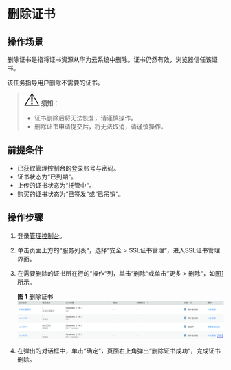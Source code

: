# 删除证书<a name="ZH-CN_TOPIC_0110866180"></a>

## 操作场景<a name="section24085427155358"></a>

删除证书是指将证书资源从华为云系统中删除。证书仍然有效，浏览器信任该证书。

该任务指导用户删除不需要的证书。

>![](public_sys-resources/icon-notice.gif) **须知：**   
>-   证书删除后将无法恢复，请谨慎操作。  
>-   删除证书申请提交后，将无法取消，请谨慎操作。  

## 前提条件<a name="section556861155951"></a>

-   已获取管理控制台的登录账号与密码。
-   证书状态为“已到期“。
-   上传的证书状态为“托管中“。
-   购买的证书状态为“已签发“或“已吊销“。

## 操作步骤<a name="section408105191602"></a>

1.  登录[管理控制台](https://console.huaweicloud.com/)。
2.  单击页面上方的“服务列表“，选择“安全  \>  SSL证书管理“，进入SSL证书管理界面。

1.  在需要删除的证书所在行的“操作“列，单击“删除“或单击“更多 \> 删除“，如[图1](#fig75253510311)所示。

    **图 1**  删除证书<a name="fig75253510311"></a>  
    ![](figures/删除证书.png "删除证书")

2.  在弹出的对话框中，单击“确定“，页面右上角弹出“删除证书成功“，完成证书删除。

